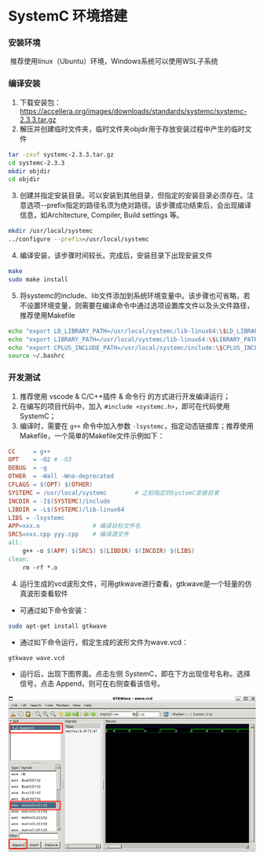 # SystemC 环境搭建



### 安装环境

​	推荐使用linux（Ubuntu）环境，Windows系统可以使用WSL子系统



### 编译安装

1. 下载安装包：https://accellera.org/images/downloads/standards/systemc/systemc-2.3.3.tar.gz
2. 解压并创建临时文件夹，临时文件夹objdir用于存放安装过程中产生的临时文件

```bash
tar -zxvf systemc-2.3.3.tar.gz
cd systemc-2.3.3
mkdir objdir
cd objdir
```

3. 创建并指定安装目录。可以安装到其他目录，但指定的安装目录必须存在。注意选项--prefix指定的路径名须为绝对路径。该步骤成功结束后，会出现编译信息，如Architecture, Compiler, Build settings 等。

```bash
mkdir /usr/local/systemc
../configure --prefix=/usr/local/systemc
```

4. 编译安装，该步骤时间较长。完成后，安装目录下出现安装文件

```bash
make
sudo make install
```

5. 将systemc的include、lib文件添加到系统环境变量中。该步骤也可省略，若不设置环境变量，则需要在编译命令中通过选项设置库文件以及头文件路径，推荐使用Makefile

```bash
echo "export LD_LIBRARY_PATH=/usr/local/systemc/lib-linux64:\$LD_LIBRARY_PATH" >> ~/.bashrc
echo "export LIBRARY_PATH=/usr/local/systemc/lib-linux64:\$LIBRARY_PATH" >> ~/.bashrc
echo "export CPLUS_INCLUDE_PATH=/usr/local/systemc/include:\$CPLUS_INCLUDE_PATH" >> ~/.bashrc
source ~/.bashrc
```



### 开发测试

1. 推荐使用 vscode & C/C++插件 & 命令行 的方式进行开发编译运行；
2. 在编写的项目代码中，加入 `#include <systemc.h>`，即可在代码使用SystemC；
3. 编译时，需要在 `g++` 命令中加入参数 `-lsystemc`，指定动态链接库；推荐使用Makefile，一个简单的Makefile文件示例如下：

```makefile
CC     = g++
OPT    = -O2 # -O3
DEBUG  = -g
OTHER  = -Wall -Wno-deprecated
CFLAGS = $(OPT) $(OTHER)
SYSTEMC = /usr/local/systemc		# 之前指定的SystemC安装目录
INCDIR = -I$(SYSTEMC)/include
LIBDIR = -L$(SYSTEMC)/lib-linux64
LIBS = -lsystemc
APP=xxx.o				# 编译目标文件名
SRCS=xxx.cpp yyy.cpp	# 编译源文件
all:
	g++ -o $(APP) $(SRCS) $(LIBDIR) $(INCDIR) $(LIBS)
clean:
	rm -rf *.o
```

4. 运行生成的vcd波形文件，可用gtkwave进行查看，gtkwave是一个轻量的仿真波形查看软件

+ 可通过如下命令安装：

```bash
sudo apt-get install gtkwave
```

+ 通过如下命令运行，假定生成的波形文件为wave.vcd：

```bash
gtkwave wave.vcd
```

+ 运行后，出现下图界面。点击左侧 SystemC，即在下方出现信号名称。选择信号，点击 Append，则可在右侧查看该信号。

![仿真波形图](./仿真波形图.png)